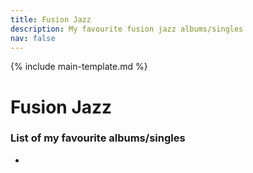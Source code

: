 ```yaml
---
title: Fusion Jazz
description: My favourite fusion jazz albums/singles
nav: false
---
```


{% include main-template.md %}

# Fusion Jazz

### List of my favourite albums/singles

*
